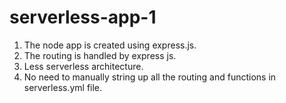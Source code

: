# serverless-app-1


1. The node app is created using express.js.
2. The routing is handled by express js. 
3. Less serverless architecture.
4. No need to manually string up all the routing and functions in serverless.yml file.
